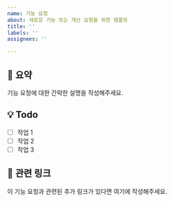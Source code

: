 ```yaml
---
name: 기능 요청
about: 새로운 기능 또는 개선 요청을 위한 템플릿
title: ''
labels: ''
assignees: ''

---
```


## 📝 요약
기능 요청에 대한 간략한 설명을 작성해주세요.

## 💡 Todo
- [ ] 작업 1
- [ ] 작업 2
- [ ] 작업 3

## 🔗 관련 링크
이 기능 요청과 관련된 추가 링크가 있다면 여기에 작성해주세요.